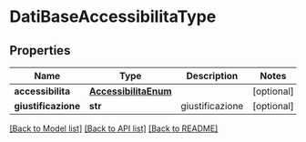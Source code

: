 # DatiBaseAccessibilitaType

## Properties
Name | Type | Description | Notes
------------ | ------------- | ------------- | -------------
**accessibilita** | [**AccessibilitaEnum**](AccessibilitaEnum.md) |  | [optional] 
**giustificazione** | **str** | giustificazione | [optional] 

[[Back to Model list]](../README.md#documentation-for-models) [[Back to API list]](../README.md#documentation-for-api-endpoints) [[Back to README]](../README.md)

